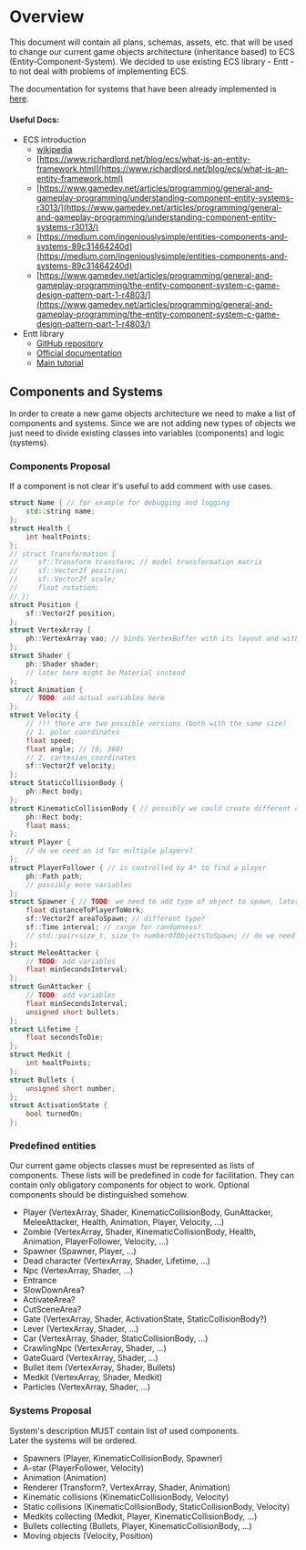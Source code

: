 # Overview
This document will contain all plans, schemas, assets, etc. that will be used to change our current game objects architecture (inheritance based) to ECS (Entity-Component-System). We decided to use existing ECS library - Entt - to not deal with problems of implementing ECS.

The documentation for systems that have been already implemented is [here](forProgrammers/ECS_architecture.md). 

#### Useful Docs:
- ECS introduction
  - [wikipedia](https://en.wikipedia.org/wiki/Entity_component_system)
  - [https://www.richardlord.net/blog/ecs/what-is-an-entity-framework.html](https://www.richardlord.net/blog/ecs/what-is-an-entity-framework.html)
  - [https://www.gamedev.net/articles/programming/general-and-gameplay-programming/understanding-component-entity-systems-r3013/](https://www.gamedev.net/articles/programming/general-and-gameplay-programming/understanding-component-entity-systems-r3013/)
  - [https://medium.com/ingeniouslysimple/entities-components-and-systems-89c31464240d](https://medium.com/ingeniouslysimple/entities-components-and-systems-89c31464240d)
  - [https://www.gamedev.net/articles/programming/general-and-gameplay-programming/the-entity-component-system-c-game-design-pattern-part-1-r4803/](https://www.gamedev.net/articles/programming/general-and-gameplay-programming/the-entity-component-system-c-game-design-pattern-part-1-r4803/)
- Entt library
  - [GitHub repository](https://github.com/skypjack/entt)
  - [Official documentation](https://skypjack.github.io/entt/)
  - [Main tutorial](https://skypjack.github.io/entt/autotoc_md8.html)

## Components and Systems
In order to create a new game objects architecture we need to make a list of components and systems.
 Since we are not adding new types of objects we just need to divide existing classes into variables (components) and logic (systems).

### Components Proposal
If a component is not clear it's useful to add comment with use cases.
```cpp
struct Name { // for example for debugging and logging
    std::string name;
};
struct Health {
    int healtPoints;
};
// struct Transformation {
//     sf::Transform transform; // model transformation matrix
//     sf::Vector2f position;
//     sf::Vector2f scale;
//     float rotation;
// };
struct Position {
    sf::Vector2f position;
};
struct VertexArray {
    ph::VertexArray vao; // binds VertexBuffer with its layout and with IndexBuffer
};
struct Shader {
    ph::Shader shader;
    // later here might be Material instead
};
struct Animation {
    // TODO: add actual variables here
};
struct Velocity {
    // !!! there are two possible versions (both with the same size)
    // 1. polar coordinates
    float speed;
    float angle; // [0, 360)
    // 2. cartesian coordinates
    sf::Vector2f velocity;
};
struct StaticCollisionBody {
    ph::Rect body;
};
struct KinematicCollisionBody { // possibly we could create different component for hitbox
    ph::Rect body;
    float mass;
};
struct Player {
    // do we need an id for multiple players?
};
struct PlayerFollower { // is controlled by A* to find a player
    ph::Path path;
    // possibly more variables
};
struct Spawner { // TODO: we need to add type of object to spawn, later it'll be done in scripting language
    float distanceToPlayerToWork;
    sf::Vector2f areaToSpawn; // different type?
    sf::Time interval; // range for randomness?
    // std::pair<size_t, size_t> numberOfObjectsToSpawn; // do we need custom amount?
};
struct MeleeAttacker {
    // TODO: add variables
    float minSecondsInterval;
};
struct GunAttacker {
    // TODO: add variables
    float minSecondsInterval;
    unsigned short bullets;
};
struct Lifetime {
    float secondsToDie;
};
struct Medkit {
    int healtPoints;
};
struct Bullets {
    unsigned short number;
};
struct ActivationState {
    bool turnedOn;
};
```

### Predefined entities
Our current game objects classes must be represented as lists of components.
These lists will be predefined in code for facilitation.
They can contain only obligatory components for object to work.
Optional components should be distinguished somehow.

- Player (VertexArray, Shader, KinematicCollisionBody, GunAttacker, MeleeAttacker, Health, Animation, Player, Velocity, ...)
- Zombie (VertexArray, Shader, KinematicCollisionBody, Health, Animation, PlayerFollower, Velocity, ...)
- Spawner (Spawner, Player, ...)
- Dead character (VertexArray, Shader, Lifetime, ...)
- Npc (VertexArray, Shader, ...)
- Entrance
- SlowDownArea?
- ActivateArea?
- CutSceneArea?
- Gate (VertexArray, Shader, ActivationState, StaticCollisionBody?)
- Lever (VertexArray, Shader, ...)
- Car (VertexArray, Shader, StaticCollisionBody, ...)
- CrawlingNpc (VertexArray, Shader, ...)
- GateGuard (VertexArray, Shader, ...)
- Bullet item (VertexArray, Shader, Bullets)
- Medkit (VertexArray, Shader, Medkit)
- Particles (VertexArray, Shader, ...)

### Systems Proposal
System's description MUST contain list of used components.<br>
Later the systems will be ordered.
- Spawners (Player, KinematicCollisionBody, Spawner)
- A-star (PlayerFollower, Velocity)
- Animation (Animation)
- Renderer (Transform?, VertexArray, Shader, Animation)
- Kinematic collisions (KinematicCollisionBody, Velocity)
- Static collisions (KinematicCollisionBody, StaticCollisionBody, Velocity)
- Medkits collecting (Medkit, Player, KinematicCollisionBody, ...)
- Bullets collecting (Bullets, Player, KinematicCollisionBody, ...)
- Moving objects (Velocity, Position)
